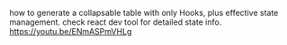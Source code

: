 how to generate a collapsable table with only Hooks, plus effective state management. check react dev tool for detailed state info.
https://youtu.be/ENmASPmVHLg

